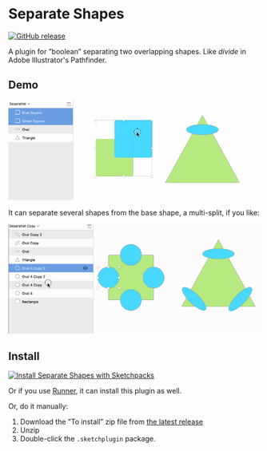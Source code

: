 # Separate Shapes

[![GitHub release](https://img.shields.io/badge/Works%20with-Sketch%20Runner-blue.svg?colorB=308ADF)](http://bit.ly/SketchRunnerWebsite)

A plugin for ”boolean” separating two overlapping shapes. Like _divide_ in Adobe Illustrator's Pathfinder.

## Demo
![Demo](Separate_Shapes_demo.gif)

It can separate several shapes from the base shape, a multi-split, if you like:

![Demo](Separate_Shapes_MultiSplit_demo.gif)
## Install

[![Install Separate Shapes with Sketchpacks](https://sketchpacks-com.s3.amazonaws.com/assets/badges/sketchpacks-badge-install.png "Install Separate Shapes with Sketchpacks")](https://sketchpacks.com/PEZ/SketchSeparateShapes/install)

Or if you use [Runner](http://bit.ly/SketchRunnerWebsite), it can install this plugin as well.

Or, do it manually:

1. Download the ”To install” zip file from [the latest release](https://github.com/PEZ/SketchSeparateShapes/releases)
2. Unzip
3. Double-click the `.sketchplugin` package.
